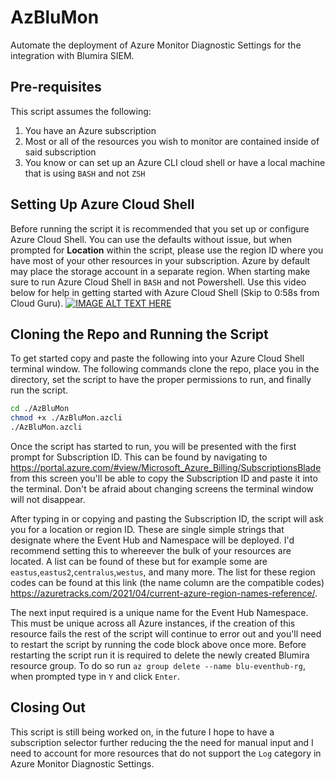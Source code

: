 # AzBluMon
Automate the deployment of Azure Monitor Diagnostic Settings for the integration with Blumira SIEM.

## Pre-requisites
This script assumes the following:
1. You have an Azure subscription
2. Most or all of the resources you wish to monitor are contained inside of said subscription
3. You know or can set up an Azure CLI cloud shell or have a local machine that is using `BASH` and not `ZSH`

## Setting Up Azure Cloud Shell
Before running the script it is recommended that you set up or configure Azure Cloud Shell. You can use the defaults without issue, but when prompted for **Location** within the script, please use the region ID where you have most of your other resources in your subscription. Azure by default may place the storage account in a separate region. When starting make sure to run Azure Cloud Shell in `BASH` and not Powershell. Use this video below for help in getting started with Azure Cloud Shell (Skip to 0:58s from Cloud Guru).
[![IMAGE ALT TEXT HERE](http://img.youtube.com/vi/2pQr-w8ZiYU/0.jpg)](http://www.youtube.com/watch?v=2pQr-w8ZiYU)

## Cloning the Repo and Running the Script
To get started copy and paste the following into your Azure Cloud Shell terminal window. The following commands clone the repo, place you in the directory, set the script to have the proper permissions to run, and finally run the script.

```Bash
cd ./AzBluMon
chmod +x ./AzBluMon.azcli
./AzBluMon.azcli
```
Once the script has started to run, you will be presented with the first prompt for Subscription ID. This can be found by navigating to https://portal.azure.com/#view/Microsoft_Azure_Billing/SubscriptionsBlade from this screen you'll be able to copy the Subscription ID and paste it into the terminal. Don't be afraid about changing screens the terminal window will not disappear.

After typing in or copying and pasting the Subscription ID, the script will ask you for a location or region ID. These are single simple strings that designate where the Event Hub and Namespace will be deployed. I'd recommend setting this to whereever the bulk of your resources are located. A list can be found of these but for example some are `eastus`,`eastus2`,`centralus`,`westus`, and many more. The list for these region codes can be found at this link (the name column are the compatible codes) https://azuretracks.com/2021/04/current-azure-region-names-reference/.

The next input required is a unique name for the Event Hub Namespace. This must be unique across all Azure instances, if the creation of this resource fails the rest of the script will continue to error out and you'll need to restart the script by running the code block above once more. Before restarting the script run it is required to delete the newly created Blumira resource group. To do so run `az group delete --name blu-eventhub-rg`, when prompted type in `Y` and click `Enter`.

## Closing Out
This script is still being worked on, in the future I hope to have a subscription selector further reducing the the need for manual input and I need to account for more resources that do not support the `Log` category in Azure Monitor Diagnostic Settings.
